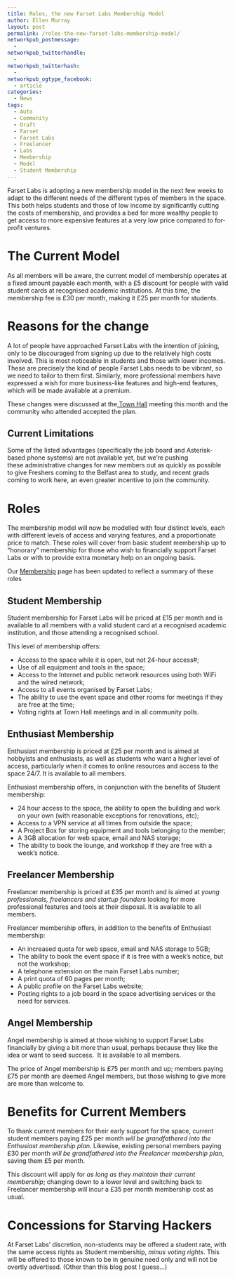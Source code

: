 ```yaml
---
title: Roles, the new Farset Labs Membership Model
author: Ellen Murray
layout: post
permalink: /roles-the-new-farset-labs-membership-model/
networkpub_postmessage:
  - 
networkpub_twitterhandle:
  - 
networkpub_twitterhash:
  - 
networkpub_ogtype_facebook:
  - article
categories:
  - News
tags:
  - Auto
  - Community
  - Draft
  - Farset
  - Farset Labs
  - Freelancer
  - Labs
  - Membership
  - Model
  - Student Membership
---
```

<p dir="ltr">
  Farset Labs is adopting a new membership model in the next few weeks to adapt to the different needs of the different types of members in the space. This both helps students and those of low income by significantly cutting the costs of membership, and provides a bed for more wealthy people to get access to more expensive features at a very low price compared to for-profit ventures.
</p>

<h1 dir="ltr">
  The Current Model
</h1>

As all members will be aware, the current model of membership operates at a fixed amount payable each month, with a £5 discount for people with valid student cards at recognised academic institutions. At this time, the membership fee is £30 per month, making it £25 per month for students.

# Reasons for the change

A lot of people have approached Farset Labs with the intention of joining, only to be discouraged from signing up due to the relatively high costs involved. This is most noticeable in students and those with lower incomes. These are precisely the kind of people Farset Labs needs to be vibrant, so we need to tailor to them first. Similarly, more professional members have expressed a wish for more business-like features and high-end features, which will be made available at a premium.

These changes were discussed at the[ Town Hall][1] meeting this month and the community who attended accepted the plan.

## Current Limitations

Some of the listed advantages (specifically the job board and Asterisk-based phone systems) are not available yet, but we&#8217;re pushing these administrative changes for new members out as quickly as possible to give Freshers coming to the Belfast area to study, and recent grads coming to work here, an even greater incentive to join the community.

# Roles

The membership model will now be modelled with four distinct levels, each with different levels of access and varying features, and a proportionate price to match. These roles will cover from basic student membership up to “honorary” membership for those who wish to financially support Farset Labs or with to provide extra monetary help on an ongoing basis.

Our [Membership][2] page has been updated to reflect a summary of these roles

## Student Membership

Student membership for Farset Labs will be priced at £15 per month and is available to all members with a valid student card at a recognised academic institution, and those attending a recognised school.

This level of membership offers:

*   Access to the space while it is open, but not 24-hour access#;
*   Use of all equipment and tools in the space;
*   Access to the Internet and public network resources using both WiFi and the wired network;
*   Access to all events organised by Farset Labs;
*   The ability to use the event space and other rooms for meetings if they are free at the time;
*   Voting rights at Town Hall meetings and in all community polls.

## Enthusiast Membership

Enthusiast membership is priced at £25 per month and is aimed at hobbyists and enthusiasts, as well as students who want a higher level of access, particularly when it comes to online resources and access to the space 24/7. It is available to all members.

Enthusiast membership offers, in conjunction with the benefits of Student membership:

*   24 hour access to the space, the ability to open the building and work on your own (with reasonable exceptions for renovations, etc);
*   Access to a VPN service at all times from outside the space;
*   A Project Box for storing equipment and tools belonging to the member;
*   A 3GB allocation for web space, email and NAS storage;
*   The ability to book the lounge, and workshop if they are free with a week’s notice.

## Freelancer Membership

Freelancer membership is priced at £35 per month and is aimed at *young professionals, freelancers and startup founders* looking for more professional features and tools at their disposal. It is available to all members.

Freelancer membership offers, in addition to the benefits of Enthusiast membership:

*   An increased quota for web space, email and NAS storage to 5GB;
*   The ability to book the event space if it is free with a week’s notice, but not the workshop;
*   A telephone extension on the main Farset Labs number;
*   A print quota of 60 pages per month;
*   A public profile on the Farset Labs website;
*   Posting rights to a job board in the space advertising services or the need for services.

## Angel Membership

Angel membership is aimed at those wishing to support Farset Labs financially by giving a bit more than usual, perhaps because they like the idea or want to seed success.  It is available to all members.

The price of Angel membership is £75 per month and up; members paying £75 per month are deemed Angel members, but those wishing to give more are more than welcome to.

# Benefits for Current Members

To thank current members for their early support for the space, current student members paying £25 per month *will be grandfathered into the Enthusiast membership plan*. Likewise, existing personal members paying £30 per month *will be grandfathered into the Freelancer membership plan*, saving them £5 per month.

This discount will apply for *as long as they maintain their current membership*; changing down to a lower level and switching back to Freelancer membership will incur a £35 per month membership cost as usual.

# Concessions for Starving Hackers

At Farset Labs’ discretion, non-students may be offered a student rate, with the same access rights as Student membership, *minus voting rights*. This will be offered to those known to be in genuine need only and will not be overtly advertised. (Other than this blog post I guess&#8230;)

 [1]: http://farsetlabs.org.uk/blog/town-hall-meeting-and-the-gilchrist-co-5th-anniversary-event/ "Town Hall Meeting and The Gilchrist & Co 5th Anniversary Event"
 [2]: http://farsetlabs.org.uk/blog/membership/ "Membership"

